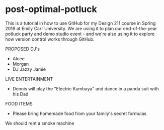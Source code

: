 # post-optimal-potluck
This is a tutorial in how to use GitHub for my Design 211 course in Spring 2016 at Emily Carr University. We are using it to plan our end-of-the-year potluck party and demo studio event - and we're also using it to explore how version control works through GitHub. 

PROPOSED DJ's
- Alcee
- Morgan
- DJ Jazzy Jamie

LIVE ENTERTAINMENT
- Dennis will play the "Electric Kumbaya" and dance in a panda suit with his Dad

FOOD ITEMS
- Please bring homemade food from your family's secret formulas

We should rent a smoke machine
